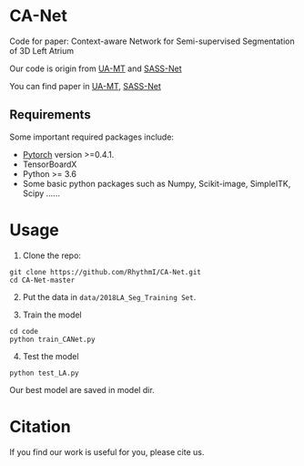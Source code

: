 # CA-Net
Code for paper: Context-aware Network for Semi-supervised Segmentation of 3D Left Atrium

Our code is origin from [UA-MT](https://github.com/yulequan/UA-MT) and [SASS-Net](https://github.com/kleinzcy/SASSnet)

You can find paper in [UA-MT](https://arxiv.org/abs/2007.10732), [SASS-Net](https://ojs.aaai.org/index.php/AAAI/article/view/17066)

## Requirements
Some important required packages include:
* [Pytorch][torch_link] version >=0.4.1.
* TensorBoardX
* Python >= 3.6
* Some basic python packages such as Numpy, Scikit-image, SimpleITK, Scipy ......


[torch_link]:https://pytorch.org/

# Usage

1. Clone the repo:
```
git clone https://github.com/RhythmI/CA-Net.git
cd CA-Net-master
```
2. Put the data in `data/2018LA_Seg_Training Set`.

3. Train the model
```
cd code
python train_CANet.py
```

4. Test the model
```
python test_LA.py
```
Our best model are saved in model dir.

# Citation

If you find our work is useful for you, please cite us.

